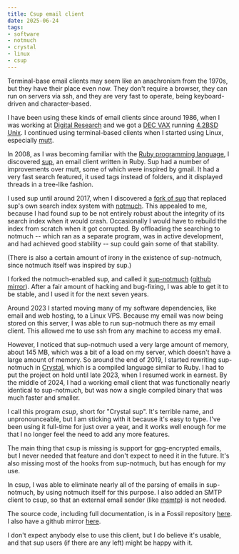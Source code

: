 ```yaml
---
title: Csup email client
date: 2025-06-24
tags:
- software
- notmuch
- crystal
- linux
- csup
---
```


Terminal-base email clients may seem like an anachronism from the 1970s, but
they have their place even now.  They don't require a browser, they can
run on servers via ssh, and they are very fast to operate, being keyboard-driven
and character-based.
<!--more-->

I have been using these kinds of email clients since around 1986, when
I was working at [Digital Research](https://en.wikipedia.org/wiki/Digital_Research)
and we got a [DEC VAX](https://en.wikipedia.org/wiki/VAX) running
[4.2BSD Unix](https://en.wikipedia.org/wiki/History_of_the_Berkeley_Software_Distribution#4.2BSD).
 I continued using terminal-based clients when I started using Linux,
especially [mutt](https://en.wikipedia.org/wiki/Mutt_(email_client)).

In 2008, as I was becoming familiar with the
[Ruby programming language](https://www.ruby-lang.org/en/),
I discovered [sup](https://github.com/sup-heliotrope/sup), an email client written in Ruby.
Sup had a number of improvements
over mutt, some of which were inspired by gmail.  It had a very fast search featured, it used tags instead
of folders, and it displayed threads in a tree-like fashion.

I used sup until around 2017, when I discovered a
[fork of sup](https://github.com/quark-zju/sup) that replaced
sup's own search index system with [notmuch](https://notmuchmail.org/).
This appealed to me, because I had found sup to be
not entirely robust about the integrity of its search index
when it would crash.  Occasionally I would have to rebuild
the index from scratch when it got corrupted.  By offloading
the searching to notmuch -- which ran as a separate program,
was in active development, and had achieved good stability --
sup could gain some of that stability.

(There is also a certain amount of irony in the existence of
sup-notmuch, since notmuch itself was inspired by sup.)

I forked the notmuch-enabled sup, and called it
[sup-notmuch](/fossil/home/marka/fossils/sup-notmuch/home)
([github mirror](https://github.com/bloovis/sup-notmuch.mirror)).  After a
fair amount of hacking and bug-fixing, I was able to get it to be stable,
and I used it for the next seven years.

Around 2023 I started moving many of my software dependencies, like
email and web hosting, to a Linux VPS.  Because my email was now
being stored on this server, I was able to run sup-notmuch there
as my email client.  This allowed me to use ssh
from any machine to access my email.

However, I noticed that sup-notmuch used a very large amount
of memory, about 145 MB, which was a bit of a load on my
server, which doesn't have a large amount of memory.  So around
the end of 2019, I started rewriting sup-notmuch in [Crystal](https://crystal-lang.org/),
which is a compiled language similar to Ruby.  I had to
put the project on hold until late 2023, when I resumed
work in earnest.  By the middle of 2024, I had a working
email client that was functionally nearly identical to
sup-notmuch, but was now a single compiled binary that
was much faster and smaller.

I call this program *csup*, short for "Crystal sup".
It's terrible name, and unpronounceable, but I am sticking
with it because it's easy to type.  I've been using it
full-time for just over a year, and it works well enough
for me that I no longer feel the need to add any more features.

The main thing that csup is missing is support for gpg-encrypted
emails, but I never needed that feature and don't expect to need it
in the future.  It's also missing most of the hooks from
sup-notmuch, but has enough for my use.

In csup, I was able to eliminate nearly all of the parsing of emails
in sup-notmuch, by using notmuch itself for this purpose.  I also
added an SMTP client to csup, so that an external email sender (like
[msmtp](https://marlam.de/msmtp/)) is not needed.

The source code, including full documentation, is in a Fossil
repository [here](/fossil/home/marka/fossils/csup/home).
I also have a github mirror [here](https://github.com/bloovis/csup.mirror).

I don't expect anybody else to use this client, but I do
believe it's usable, and that sup users (if there are
any left) might be happy with it.
